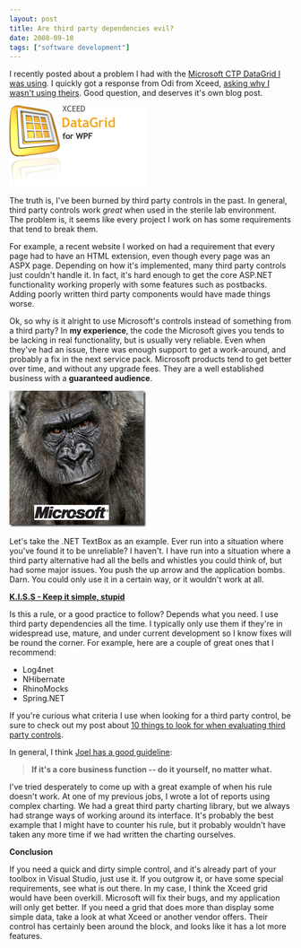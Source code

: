 ```yaml
---
layout: post
title: Are third party dependencies evil?
date: 2008-09-10
tags: ["software development"]
---
```


I recently posted about a problem I had with the [Microsoft CTP DataGrid I was using](http://www.ytechie.com/2008/09/disabling-wpf-datagrid-virtualization.html). I quickly got a response from Odi from Xceed, [asking why I wasn't using theirs](http://www.ytechie.com/2008/09/disabling-wpf-datagrid-virtualization.html#comment-661). Good question, and deserves it's own blog post.

[![xceed DataGrid](image.png)](http://xceed.com/Grid_WPF_Intro.html) 

The truth is, I've been burned by third party controls in the past. In general, third party controls work _great_ when used in the sterile lab environment. The problem is, it seems like every project I work on has some requirements that tend to break them.

For example, a recent website I worked on had a requirement that every page had to have an HTML extension, even though every page was an ASPX page. Depending on how it's implemented, many third party controls just couldn't handle it. In fact, it's hard enough to get the core ASP.NET functionality working properly with some features such as postbacks. Adding poorly written third party components would have made things worse.

Ok, so why is it alright to use Microsoft's controls instead of something from a third party? In **my experience**, the code the Microsoft gives you tends to be lacking in real functionality, but is usually very reliable. Even when they've had an issue, there was enough support to get a work-around, and probably a fix in the next service pack. Microsoft products tend to get better over time, and without any upgrade fees. They are a well established business with a **guaranteed audience**.

[![The 500 lb Gorilla](image-thumb.png)](http://www.ytechie.com/post-images/2008/09/image1.png) 

Let's take the .NET TextBox as an example. Ever run into a situation where you've found it to be unreliable? I haven't. I have run into a situation where a third party alternative had all the bells and whistles you could think of, but had some major issues. You push the up arrow and the application bombs. Darn. You could only use it in a certain way, or it wouldn't work at all.

**[K.I.S.S - Keep it simple, stupid](http://en.wikipedia.org/wiki/KISS_principle)**

Is this a rule, or a good practice to follow? Depends what you need. I use third party dependencies all the time. I typically only use them if they're in widespread use, mature, and under current development so I know fixes will be round the corner. For example, here are a couple of great ones that I recommend:

*   Log4net
*   NHibernate
*   RhinoMocks
*   Spring.NET  

If you're curious what criteria I use when looking for a third party control, be sure to check out my post about [10 things to look for when evaluating third party controls](http://www.ytechie.com/2008/04/10-things-to-look-for-when-searching-for-net-controls.html).

In general, I think [Joel has a good guideline](http://www.joelonsoftware.com/articles/fog0000000007.html):
  > **If it's a core business function -- do it yourself, no matter what.**  

I've tried desperately to come up with a great example of when his rule doesn't work. At one of my previous jobs, I wrote a lot of reports using complex charting. We had a great third party charting library, but we always had strange ways of working around its interface. It's probably the best example that I might have to counter his rule, but it probably wouldn't have taken any more time if we had written the charting ourselves.

**Conclusion**

If you need a quick and dirty simple control, and it's already part of your toolbox in Visual Studio, just use it. If you outgrow it, or have some special requirements, see what is out there. In my case, I think the Xceed grid would have been overkill. Microsoft will fix their bugs, and my application will only get better. If you need a grid that does more than display some simple data, take a look at what Xceed or another vendor offers. Their control has certainly been around the block, and looks like it has a lot more features.